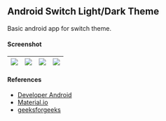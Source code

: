 ## Android Switch Light/Dark Theme ##

Basic android app for switch theme.

#### Screenshot ####
| ![](https://images2.imgbox.com/2b/1e/CT8axXv7_o.png) | ![](https://images2.imgbox.com/46/76/u2nDGo1O_o.png) | ![](https://images2.imgbox.com/d9/dc/xmm0kKP0_o.png) | ![](https://i.imgur.com/6UWV2pG.png) |
| :---: | :---: | :---: | :---: |

#### References ###
- [Developer Android](https://developer.android.com/develop/ui/views/theming/darktheme)
- [Material.io](https://m2.material.io/design/color/dark-theme.html)
- [geeksforgeeks](https://www.geeksforgeeks.org/how-to-switch-themes-in-android-using-radiobuttons/)